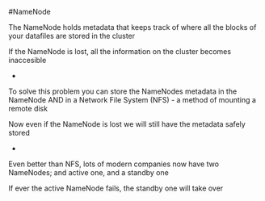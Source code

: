 #NameNode

The NameNode holds metadata that keeps track of where all the blocks of your datafiles are stored in the cluster

If the NameNode is lost, all the information on the cluster becomes inaccesible

-

To solve this problem you can store the NameNodes metadata in the NameNode AND in a Network File System (NFS) - a method of mounting a remote disk

Now even if the NameNode is lost we will still have the metadata safely stored

-

Even better than NFS, lots of modern companies now have two NameNodes; and active one, and a standby one

If ever the active NameNode fails, the standby one will take over